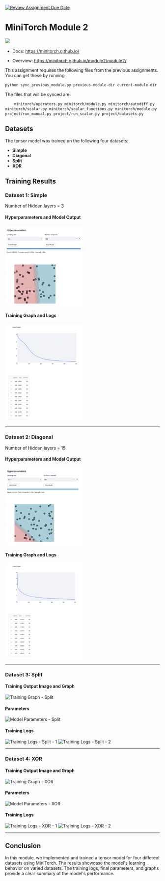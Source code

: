 [![Review Assignment Due Date](https://classroom.github.com/assets/deadline-readme-button-22041afd0340ce965d47ae6ef1cefeee28c7c493a6346c4f15d667ab976d596c.svg)](https://classroom.github.com/a/YFgwt0yY)
# MiniTorch Module 2

<img src="https://minitorch.github.io/minitorch.svg" width="50%">


* Docs: https://minitorch.github.io/

* Overview: https://minitorch.github.io/module2/module2/

This assignment requires the following files from the previous assignments. You can get these by running

```bash
python sync_previous_module.py previous-module-dir current-module-dir
```

The files that will be synced are:

        minitorch/operators.py minitorch/module.py minitorch/autodiff.py minitorch/scalar.py minitorch/scalar_functions.py minitorch/module.py project/run_manual.py project/run_scalar.py project/datasets.py


## Datasets

The tensor model was trained on the following four datasets:

- **Simple**
- **Diagonal**
- **Split**
- **XOR**

## Training Results

### Dataset 1: Simple

Number of Hidden layers = 3

#### Hyperparameters and Model Output

<img src="images/simple2.png" width="50%" />

#### Training Graph and Logs

<img src="images/simple3.png" width="50%" />

---

### Dataset 2: Diagonal

Number of Hidden layers = 15

#### Hyperparameters and Model Output

<img src="images/diag2.png" width="50%" />

#### Training Graph and Logs

<img src="images/diag3.png" width="50%" />

---

### Dataset 3: Split

#### Training Output Image and Graph

<img src="split/Screenshot 2024-09-26 at 6.38.02 PM.png" alt="Training Graph - Split" width="50%" />

#### Parameters

<img src="split/Screenshot 2024-09-26 at 6.51.34 PM.png" alt="Model Parameters - Split" width="50%" />

#### Training Logs

<p float="left">
  <img src="split/Screenshot 2024-09-26 at 6.39.07 PM.png" alt="Training Logs - Split - 1" width="45%" />
  <img src="split/Screenshot 2024-09-26 at 6.39.23 PM.png" alt="Training Logs - Split - 2" width="45%" />
</p>

---

### Dataset 4: XOR

#### Training Output Image and Graph

<img src="xor/Screenshot 2024-09-26 at 6.44.39 PM.png" alt="Training Graph - XOR" width="50%" />

#### Parameters

<img src="xor/Screenshot 2024-09-26 at 6.49.39 PM.png" alt="Model Parameters - XOR" width="50%" />

#### Training Logs

<p float="left">
  <img src="xor/Screenshot 2024-09-26 at 6.45.10 PM.png" alt="Training Logs - XOR - 1" width="45%" />
  <img src="xor/Screenshot 2024-09-26 at 6.45.21 PM.png" alt="Training Logs - XOR - 2" width="45%" />
</p>

---

## Conclusion

In this module, we implemented and trained a tensor model for four different datasets using MiniTorch. The results showcase the model's learning behavior on varied datasets. The training logs, final parameters, and graphs provide a clear summary of the model's performance.

